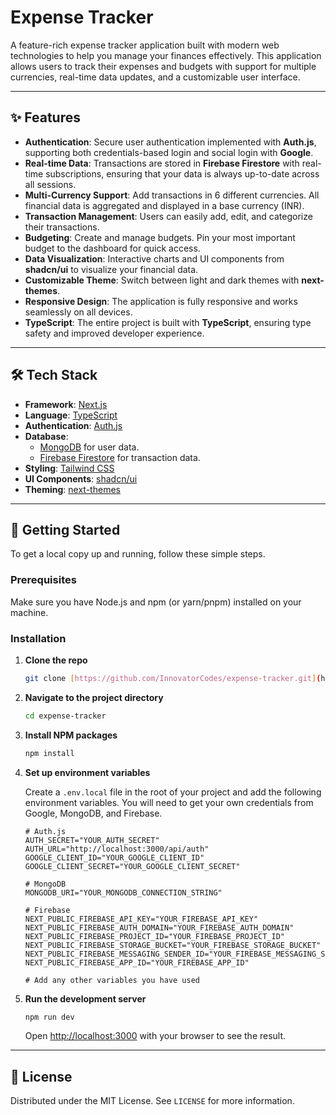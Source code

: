 # Expense Tracker

A feature-rich expense tracker application built with modern web technologies to help you manage your finances effectively. This application allows users to track their expenses and budgets with support for multiple currencies, real-time data updates, and a customizable user interface.

---

## ✨ Features

- **Authentication**: Secure user authentication implemented with **Auth.js**, supporting both credentials-based login and social login with **Google**.
- **Real-time Data**: Transactions are stored in **Firebase Firestore** with real-time subscriptions, ensuring that your data is always up-to-date across all sessions.
- **Multi-Currency Support**: Add transactions in 6 different currencies. All financial data is aggregated and displayed in a base currency (INR).
- **Transaction Management**: Users can easily add, edit, and categorize their transactions.
- **Budgeting**: Create and manage budgets. Pin your most important budget to the dashboard for quick access.
- **Data Visualization**: Interactive charts and UI components from **shadcn/ui** to visualize your financial data.
- **Customizable Theme**: Switch between light and dark themes with **next-themes**.
- **Responsive Design**: The application is fully responsive and works seamlessly on all devices.
- **TypeScript**: The entire project is built with **TypeScript**, ensuring type safety and improved developer experience.

---

## 🛠️ Tech Stack

- **Framework**: [Next.js](https://nextjs.org/)
- **Language**: [TypeScript](https://www.typescriptlang.org/)
- **Authentication**: [Auth.js](https://authjs.dev/)
- **Database**:
  - [MongoDB](https://www.mongodb.com/) for user data.
  - [Firebase Firestore](https://firebase.google.com/docs/firestore) for transaction data.
- **Styling**: [Tailwind CSS](https://tailwindcss.com/)
- **UI Components**: [shadcn/ui](https://ui.shadcn.com/)
- **Theming**: [next-themes](https://github.com/pacocoursey/next-themes)

---

## 🚀 Getting Started

To get a local copy up and running, follow these simple steps.

### Prerequisites

Make sure you have Node.js and npm (or yarn/pnpm) installed on your machine.

### Installation

1.  **Clone the repo**
    ```sh
    git clone [https://github.com/InnovatorCodes/expense-tracker.git](https://github.com/InnovatorCodes/expense-tracker.git)
    ```
2.  **Navigate to the project directory**
    ```sh
    cd expense-tracker
    ```
3.  **Install NPM packages**
    ```sh
    npm install
    ```
4.  **Set up environment variables**

    Create a `.env.local` file in the root of your project and add the following environment variables. You will need to get your own credentials from Google, MongoDB, and Firebase.

    ```env
    # Auth.js
    AUTH_SECRET="YOUR_AUTH_SECRET"
    AUTH_URL="http://localhost:3000/api/auth"
    GOOGLE_CLIENT_ID="YOUR_GOOGLE_CLIENT_ID"
    GOOGLE_CLIENT_SECRET="YOUR_GOOGLE_CLIENT_SECRET"

    # MongoDB
    MONGODB_URI="YOUR_MONGODB_CONNECTION_STRING"

    # Firebase
    NEXT_PUBLIC_FIREBASE_API_KEY="YOUR_FIREBASE_API_KEY"
    NEXT_PUBLIC_FIREBASE_AUTH_DOMAIN="YOUR_FIREBASE_AUTH_DOMAIN"
    NEXT_PUBLIC_FIREBASE_PROJECT_ID="YOUR_FIREBASE_PROJECT_ID"
    NEXT_PUBLIC_FIREBASE_STORAGE_BUCKET="YOUR_FIREBASE_STORAGE_BUCKET"
    NEXT_PUBLIC_FIREBASE_MESSAGING_SENDER_ID="YOUR_FIREBASE_MESSAGING_SENDER_ID"
    NEXT_PUBLIC_FIREBASE_APP_ID="YOUR_FIREBASE_APP_ID"

    # Add any other variables you have used
    ```

5.  **Run the development server**

    ```sh
    npm run dev
    ```

    Open [http://localhost:3000](http://localhost:3000) with your browser to see the result.

---

## 📄 License

Distributed under the MIT License. See `LICENSE` for more information.
